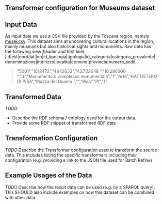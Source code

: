 Transformer configuration for Museums dataset
-------------------------------------

## Input Data
As input data we use a CSV file provided by the Toscana region, namely [musei.csv](http://mappe.regione.toscana.it/db-webgis/musei/example_postgis.jsp?format=csv). This dataset aims at uncovering cultural locations in the region, mainly museums but also historical sights and monuments. Raw data has the following view(header and first line):
|id|est|nord|lat|lon|id_tipologia|tipologia|id_categoria|categoria_prevalente|denominazione|indirizzo|localita|comune|provincia|numero_sedi|   

>"5001","1612472","4842033","43.722648  ","10.396000  ","3","Monumento o complesso monumentale","1","Arte","BATTISTERO DI PISA","Piazza del Duomo ","","Pisa","PI","1"



## Transformed Data

*TODO*
* Describe the RDF schema / ontology used for the output data.
* Provide some RDF snippet of transformed RDF data

## Transformation Configuration

*TODO* Describe the Transformer configuration used to transform the source data. This includes listing the specific transformers including their configuration (e.g. providing a link to the JSON file used for Batch Refine)

## Example Usages of the Data

*TODO* Describe how the result data can be used (e.g. by a SPARQL query). This SHOULD also include examples on how this dataset can be combined with other data.
